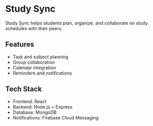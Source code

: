 # Study Sync

Study Sync helps students plan, organize, and collaborate on study schedules with their peers.

## Features
- Task and subject planning
- Group collaboration
- Calendar integration
- Reminders and notifications

## Tech Stack
- Frontend: React
- Backend: Node.js + Express
- Database: MongoDB
- Notifications: Firebase Cloud Messaging
